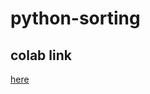 # python-sorting

## colab link

[here](https://colab.research.google.com/drive/1z8FzZR8g5oPsc9joNNBhbiosnJFWEBfY?usp=sharing)
